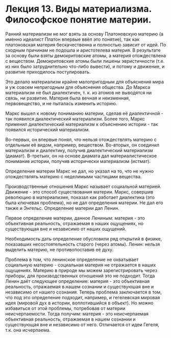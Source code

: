 # ﻿Лекция 13. Виды материализма. Философское понятие материи.

Ранний материализм не мог взять за основу Платоновскую материю (а именно идеалист Платон впервые ввёл это понятие), так как платоновская материя бескачественна и полностью зависит от идей.
По сходным причинам не подошла и аристотелева материя.
В результате за основу были взяты демокритовские атомы, а материя отождествлена с веществом.
Демокритовские атомы были лишены эвристичности (т.е. из них было затруднительно что-либо вывести), и потому и движение, и развитие приходилось постулировать.

Это делало материализм крайне малопригодным для объяснения мира и уж совсем непригодным для объяснения общества.
До Маркса материализм не был диалектичен, т. к. из атомов не выводятся ни связь, ни развитие.
Материя была вечная и неизменная, первовещество, и не пыталась изменить историю.

Маркс вышел к новому пониманию материи, сделав её диалектичной - так появился диалектический материализм.
Более того, Маркс применил диалектический материализм к объяснению истории - так появился исторический материализм.

Во-первых, он впервые понял, что нельзя отождествлять материю с отдельным её видом, например, веществом.
Во-вторых, он соединил материализм и диалектику, получив диалектический материализм (диамат).
В-третьих, он на основе диамата дал материалистическое понимание истории, получив исторически материализм (истмат).

Определение материи Маркс не дал, но указал на то, что не нужно отождествлять материю с неделимыми частицами вещества.


Производственные отношения Маркс называет социальной материей. 
Движение - это способ существования материи.
Маркс, совершив революцию в материализме, показал как работает диалектика (это была ключевая проблема), но не дал определения материи.
Не дал его также и Энгельс.
Определение материи дал Ленин.

Первое определение материи, данное Лениным: материя - это объективная реальность, отражаемая в наших ощущениях, но существующая вне и независимо от наших ощущений.

Необходимость дать определение обусловили ряд открытий в физике, показавших несостоятельность старого (через атомы).
Ленин: нельзя выделить материю, не противопоставив её духу.

Проблема в том, что ленинское определение не охватывает социальную материю - социальная материя не отражается в наших ощущениях.
Материю в природе мы можем зарегистрировать через приборы, для производственных отношений это не подходит.
Тогда Ленин даёт следующее определение: материя - это объективная реальность, отражаемая в нашем сознании и существуюшая вне и независимо от нашего сознания.
Теперь проблема заключается в том, что под это определение подходит, например, и гегелевская мировая идея (мировой дух в истории, воплотившийся в объект).
Но можно избавиться от этой проблемы, потребовав от материи неисчерпаемости.
Тогда получим: материя - это неисчерпаемая объективная реальность, отражаемая в нашем сознании и существующая вне и независимо от него.
Отличается от идеи Гегеля, т.к. она исчерпаема.

